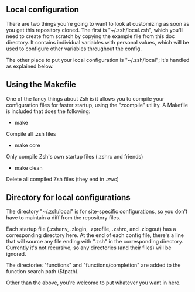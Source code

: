 Local configuration
-------------------

There are two things you're going to want to look at customizing as soon as you
get this repository cloned.  The first is "~/.zsh/local.zsh", which you'll need
to create from scratch by copying the example file from this doc directory.  It
contains individual variables with personal values, which will be used to
configure other variables throughout the config.

The other place to put your local configuration is "~/.zsh/local"; it's handled
as explained below.

Using the Makefile
------------------

One of the fancy things about Zsh is it allows you to compile your
configuration files for faster startup, using the "zcompile" utility.  A
Makefile is included that does the following:

- make

Compile all .zsh files

- make core

Only compile Zsh's own startup files (.zshrc and friends)

- make clean

Delete all compiled Zsh files (they end in .zwc)

Directory for local configurations
----------------------------------

The directory "~/.zsh/local" is for site-specific configurations, so you don't
have to maintain a diff from the repository files.

Each startup file (.zshenv, .zlogin, .zprofile, .zshrc, and .zlogout) has a
corresponding directory here.  At the end of each config file, there's a line
that will source any file ending with ".zsh" in the corresponding directory.
Currently it's not recursive, so any directories (and their files) will be
ignored.

The directories "functions" and "functions/completion" are added to the
function search path ($fpath).

Other than the above, you're welcome to put whatever you want in here.
